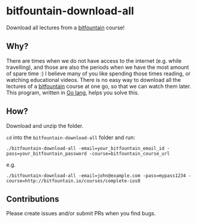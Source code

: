 # bitfountain-download-all

Download all lectures from a [bitfountain](http://bitfountain.io) course!

## Why?

There are times when we do not have access to the internet (e.g. while travelling), and those are also the periods when we have the most amount of spare time :) I believe many of you like spending those times reading, or watching educational videos. There is no easy way to download all the lectures of a [bitfountain](http://bitfountain.io) course at one go, so that we can watch them later. This program, written in [Go lang](http://golang.org), helps you solve this.

## How?

Download and unzip the folder.

`cd` into the `bitfountain-download-all` folder and run:

```shell
./bitfountain-download-all -email=your_bitfountain_email_id -pass=your_bitfountain_password -course=bitfountain_course_url
```

e.g.
```shell
./bitfountain-download-all -email=john@example.com -pass=mypass1234 -course=http://bitfountain.io/courses/complete-ios8
```

## Contributions

Please create issues and/or submit PRs when you find bugs.
